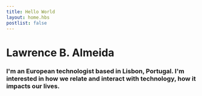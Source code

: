 ```yaml
---
title: Hello World
layout: home.hbs
postlist: false
---
```


<main class="l-MainBlock">
  <div>
    <h1>Lawrence B. Almeida</h1>
    <!-- <em>/loh-rins/</em> -->
    <h3>
      I'm an European technologist based in Lisbon, Portugal. I'm interested in how we relate and interact with technology, how it impacts our lives.</h3>
  </div>
</main>


